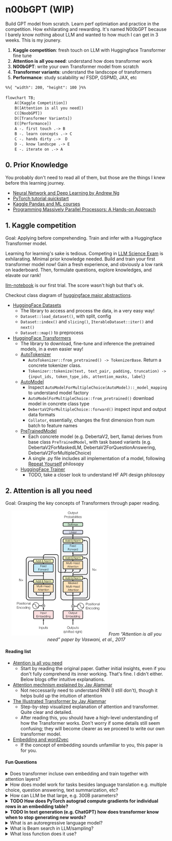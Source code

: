 # n00bGPT (WIP)

Build GPT model from scratch. Learn perf optimiation and practice in the competition. How exhilarating and rewarding. It's named N00bGPT because I barely know nothing about LLM and wanted to how much I can get in 3 weeks. This is my jounery.

1. **Kaggle competition**: fresh touch on LLM with Huggingface Transformer fine tune
2. **Attention is all you need**: understand how does transformer work
3. **N00bGPT**: write your own Transformer model from scratch
4. **Transformer variants**: understand the landscope of transformers
5. **Performance**: study scalability w/ FSDP, GSPMD, JAX, etc

```mermaid
%%{ "width": 200, "height": 100 }%%

flowchart TB;
    A([Kaggle Competition])
    B([Attention is all you need])
    C([NoobGPT])
    D([Transformer Variants])
    E([Performance])
    A -. first touch .-> B
    B -. learn concepts .-> C
    C -. hands dirty .->  D
    D -. know landscpe .-> E
    E -. iterate on .-> A
```
## 0. Prior Knowledge

You probably don't need to read all of them, but those are the things I knew before this learning journey.
- [Neural Network and Deep Learning by Andrew Ng](https://www.coursera.org/learn/neural-networks-deep-learning)
- [PyTorch tutorial quickstart](https://pytorch.org/tutorials/beginner/basics/quickstart_tutorial.html)
- [Kaggle Pandas and ML courses](https://www.kaggle.com/learn)
- [Programming Massively Parallel Processors: A Hands-on Approach](https://www.amazon.com/Programming-Massively-Parallel-Processors-Hands/dp/0124159923)



## 1. Kaggle competition

Goal: Applying before comprehending. Train and infer with a Huggingface Transformer model.

Learning for learning's sake is tedious. Competing in [LLM Science Exam](https://www.kaggle.com/competitions/kaggle-llm-science-exam) is exhilarating. Minimal prior knowledge needed. Build and train your first transformer model now! Gain a fresh experience, and obviously a low rank on leaderboard. Then, formulate questions, explore knowledges, and elavate our rank!

[llm-notebook](https://github.com/fmars/n00bGPT/blob/main/colab/llm-science-exam-s1.ipynb) is our first trial. The score wasn't high but that's ok.

Checkout class diagram of [huggingface major abstractions](https://github.com/fmars/n00bGPT/blob/main/huggingface_class_diagram.md).
- [HuggingFace Datasets](https://huggingface.co/docs/datasets/index) 
  - The library to access and process the data, in a very easy way!
  - `Dataset::load_dataset()`, with split, config
  - `Dataset::index()` and `slicing()`, `IterableDataset::iter()` and `next()`
  - `Dataset::map()` to preprocess
- [HuggingFace Transformers](https://huggingface.co/docs/transformers/index)
  - The library to download, fine-tune and inference the pretrained models, in a even easier way!
  - [AutoTokenizer](https://github.com/huggingface/transformers/blob/v4.31.0/src/transformers/tokenization_utils_base.py#L1494)
    - `AutoTokenizer::from_pretrained() -> TokenizerBase`. Return a concrete tokenizer class.
    - `Tokenizer::tokenize(text, text_pair, padding, truncation) -> {input_ids, token_type_ids, attention_masks, label}`
  - [AutoModel](https://github.com/huggingface/transformers/blob/4033ea7167c4a826f895830bac04c2561680572c/src/transformers/models/auto/modeling_auto.py#L1170)
    - Inspect `AutoModelForMultipleChoice(AutoModel)::_model_mapping` to understand model factory
    - `AutoModelForMultipleChoice::from_pretrained()` download model in concrete class type
    - `DebertaV2ForMultipleChoice::forward()` inspect input and output data formats 
    - `Collator`, essentially, changes the first dimension from num batch to feature names
  - [PreTrainedModel](https://github.com/huggingface/transformers/blob/v4.31.0/src/transformers/models/deberta_v2/modeling_deberta_v2.py#L917)
    - Each concrete model (e.g. DebertaV2, bert, llama) derives from base class `PreTrainedModel`, with task based variants (e.g. DebertaV2ForMaskedLM, DebertaV2ForQuestionAnswering, DebertaV2ForMultipleChoice)
    - A single .py file includes all implementation of a model, following [Repeat Yourself](https://discuss.huggingface.co/t/repeat-yourself-transformers-design-philosophy/16483) philosopy
  - [HuggingFace Trainer](https://github.com/huggingface/transformers/blob/v4.31.0/src/transformers/trainer.py#L2968)
      - TODO, take a closer look to understand HF API design philosopy

## 2. Attention is all you need

Goal: Grasping the key concepts of Transformers through paper reading.

<p align="center">
    <img title="ABC" src="https://github.com/fmars/n00bGPT/blob/main/images/aiayn.png" title="asdfasdf asdf" width="300" height="390">
    <em> From “Attention is all you need” paper by Vaswani, et al., 2017 </em>
</p>

        
#### Reading list
- [Atention is all you need](https://arxiv.org/abs/1706.03762)
  - Start by reading the original paper. Gather initial insights, even if you don't fully comprehend its inner working. That's fine. I didn't either. Below blogs offer intuitive explanations.
- [Attention mechnism explained by Jay Alammar](https://jalammar.github.io/visualizing-neural-machine-translation-mechanics-of-seq2seq-models-with-attention/)
  - Not neccessarily need to understand RNN (I still don't), though it helps build up the intuition of attention
- [The Illustrated Transformer by Jay Alammar](http://jalammar.github.io/illustrated-transformer/)
  - Step-by-step visualized explanation of attention and transformer. Quite clear and detailed.
  - After reading this, you should have a high-level understanding of how the Transformer works. Don't worry if some details still seem confusing; they will become clearer as we proceed to write our own transformer model.
- [Embedding and word2vec](https://arxiv.org/abs/1301.3781)
  - If the concept of embedding sounds unfamiliar to you, this paper is for you.

#### Fun Questions

<details><summary>Does transformer incluse own embedding and train together with attention layers?</summary>
    <ul>
<li> The paper doesn't explicitly mention this detailed engineering question, but most Transformer implementations I've seen include their own word embeddings and train them along with attention layers.</li>
    </ul>
</details>


<details><summary> How does model work for tasks besides language translation e.g. multiple choice, question answering, text summarization, etc?</summary>
    <ul>
<li>The Transformer architecture alone isn't sufficient for these tasks; a task-specific head is added on top of the universal knowledge stored in the attention/transformer layers. This task head is responsible for producing task-specific outputs.</li>
<li>For instance, check out the Huggingface Transformer implementation to understand this concept better. When we build our own model, we will also gain hands-on experience with the Language Model Head for text generation.</li>
    </ul>
</details>

<details><summary>How can LLM be that large, e.g. 300B parameters?</summary>
        <ul>
<li>Parameter here refers to learnable parameters, i.e. the weights defined in init() method in torch.nn.module. Major parameters include</li>
     <li> Attention QKV metrix: 3 * emb_dim * emb_dim</li>
     <li> Attention projection layer: emb_dim * emb_dim</li>
    <li>  Feed forward: 4 * emb_dim * emb_dim + emb_dim * emb_dim</li>
    <li>  Word embedding: emb_dim * vocab_size</li>
     <li> Position embedding: seq_len * emb_dim</li>
<li>Note that, it seems LLM folks usually call emb_dim as model_dim.</li>
<li>We also need to multiple the first 3 by the number of layers. Confirmed by a friend, who cannot reveal the actual number, this calculation is right and will get to hundreds of billions under production setup.</li>
            </ul></details>

<details><summary><b>TODO How does PyTorch autograd compute gradients for individual rows in an embedding table?</b></summary><ul>
<li>Transformers (and other use cases) don't utilize the entire embedding table but only specific rows during each training batch. So the gradient and weights update should only happen to those rows</li>
<li><p style="color:red;">TODO look into how does Pytorch implement such partial-tensor. I thought it's computed at tensor level.</p></li>
</ul></details>

<details><summary><b>TODO In text generation (e.g. ChatGPT) how does transformer know when to stop generating new words?</b></summary><ul>
<li>The Transformer generates words one at a time. Some APIs take "num_words_to_generate" as input for inference.</li>
<li>My guess is, in the case of ChatGPT, where this input is not provided, a special token, like an "end of sentence" token, signals the model to stop generating new words.</li>
</ul></details>

<details><summary>What is an autoregressive language model?</summary><ul>
<li>In statistics, an autoregressive model predicts a time series data point based on previous data points in the same series.</li>
<li>In language models, "auto" refers to self, meaning the model uses its own output from previous predictions as input to generate the next word.</li>
<li>"Regressive" indicates looking backward, as the model uses previous data points to predict the next data point (word).</li>
</ul></details>

<details><summary>What is Beam search in LLM/sampling?</summary><ul>
<li>In Beam search, instead of always selecting the word with the highest probability, the model picks the top k words and generates k sequences in parallel.</li>
<li>In the next step, k sub-sequences are generated for each sequence, resulting in k * k sequences in total.</li>
<li>The model then applies pruning and keeps only the top-k quality sequences.</li>
<li>This process is repeated until the desired length or condition is met.</li>
</ul></details>

<details><summary>What loss function does it use?</summary><ul>
<li>Different tasks in Transformers use different loss functions.</li>
<li>For language translation, it uses cross-entropy, treating it as a classification problem where the next word is the label, and the model output is the probability distribution over the vocabulary.</li>
</ul></details>
